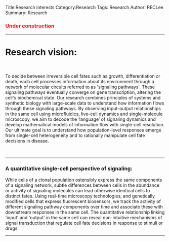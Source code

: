 Title:Research interests
Category:Research
Tags: Research
Author: RECLee
Summary: Research
<div class="content-section-b">
<div class="container">
<h3><font color="red">Under construction</font></h3>
<hr class="intro-divider">
<h1 class="section-heading">Research vision:</h1>
<br>
<p class="lead"> To decide between irreversible cell fates such as growth, differentiation or death, each cell processes information about its environment through a network of molecular circuits referred to as 'signaling pathways'. These signaling pathways eventually converge on gene transcription, altering the cell's biochemical state. Our research combines principles of systems and synthetic biology with large-scale data to understand how information flows through these signaling pathways. By observing input-output relationships in the same cell using microfluidics, live-cell dynamics and single-molecule microscopy, we aim to decode the ‘language’ of signaling dynamics and develop mathematical models of information flow with single-cell resolution. Our ultimate goal is to understand how population-level responses emerge from single-cell heterogeneity and to rationally manipulate cell fate decisions in disease. </p>
<br>
<hr class="intro-divider">
<h3>A quantitative single-cell perspective of signaling:</h3>
<p class="lead">
While cells of a clonal population ostensibly express the same components of a signaling network, subtle differences between cells in the abundance or activity of signaling molecules can lead otherwise identical cells to distinct fates. Using real-time microscopy technologies, and genetically modified cells that express fluorescent biosensors, we track the activity of different signaling pathway components over time and associate these with downstream responses in the same cell. The quantitative relationship linking 'input' and 'output' in the same cell can reveal non-intuitive mechanisms of signal transduction that regulate cell fate decisions in response to stimuli or drugs. 
</p>
<hr class="intro-divider">
</div>
</div>
